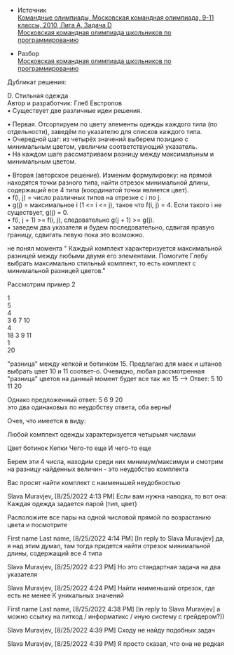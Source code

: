 - Источник  
 [Командные олимпиады, Московская командная олимпиада, 9-11 классы, 2010, Лига А, Задача D](https://informatics.msk.ru/py-source/source/dir/17218-454)  
[Московская командная олимпиада школьников по программированию](https://olympiads.ru/team/archive/2010.html)

- Разбор  
[Московская командная олимпиада школьников по программированию](https://olympiads.ru/team/archive/2010.html)  

Дубликат решения:  

D. Стильная одежда  
Автор и разработчик: Глеб Евстропов  
• Существует две различные идеи решения.  

• Первая. Отсортируем по цвету элементы одежды каждого типа (по отдельности), заведём по указателю для списков каждого типа.  
• Очередной шаг: из четырёх значений выберем позицию с минимальным цветом, увеличим соответствующий указатель.  
• На каждом шаге рассматриваем разницу между максимальным и минимальным цветом.  

• Вторая (авторское решение). Изменим формулировку: на прямой находятся точки разного типа, найти отрезок минимальной длины, содержащий все 4 типа (координатой точки является цвет).  
• f(i, j) = число различных типов на отрезке с i по j.  
• g(j) = максимальное i (1 <= i <= j), такое что f(i, j) = 4. Если такого i не существует, g(j) = 0.  
• f(i, j + 1) >= f(i, j), следовательно g(j + 1) >= g(j).  
• заведем два указателя и будем последовательно, сдвигая правую границу, сдвигать левую пока это возможно. 





не понял момента " Каждый комплект характеризуется максимальной разницей между любыми двумя его элементами. Помогите Глебу выбрать максимально стильный комплект, то есть комплект с минимальной разницей цветов."

Рассмотрим пример 2

1  
5  
4  
3 6 7 10  
4  
18 3 9 11  
1  
20  


"разница" между кепкой и ботинком 15.  Предлагаю для маек и штанов выбрать цвет 10 и 11 соответ-о. Очевидно, любая рассмотренная "разница" цветов на данный момент будет все так же 15 —>  Ответ: 5 10 11 20

Однако предложенный ответ: 5 6 9 20  
 это два одинаковых по неудобству ответа, оба верны!



Очев, что имеется в виду:

Любой комплект одежды характеризуется четырьмя числами

Цвет ботинок
Кепки
Чего-то еще
И чего-то еще

Берем эти 4 числа, находим среди них минимум/максимум и смотрим на разницу найденных величин - это неудобство комплекта

Вас просят найти комплект с наименьшей неудобностью







Slava Muravjev, [8/25/2022 4:13 PM]
Если вам нужна наводка, то вот она:
Каждая одежда задается парой (тип, цвет)

Расположите все пары на одной числовой прямой по возрастанию цвета и посмотрите

First name Last name, [8/25/2022 4:14 PM]
[In reply to Slava Muravjev]
да, я над этим думал, там тогда придется найти отрезок минимальной длины, содержащий все 4 типа

Slava Muravjev, [8/25/2022 4:23 PM]
Но это стандартная задача на два указателя

Slava Muravjev, [8/25/2022 4:24 PM]
Найти наименьший отрезок, где есть не менее К уникальных значений

First name Last name, [8/25/2022 4:38 PM]
[In reply to Slava Muravjev]
а можно ссылку на литкод / информатикс / иную систему с грейдером?))

Slava Muravjev, [8/25/2022 4:39 PM]
Сходу не найду подобных задач

Slava Muravjev, [8/25/2022 4:39 PM]
Я просто сказал, что она не редкая
